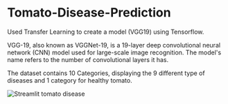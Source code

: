 # Tomato-Disease-Prediction

Used Transfer Learning to create a model (VGG19) using Tensorflow.

VGG-19, also known as VGGNet-19, is a 19-layer deep convolutional neural network (CNN) model used for large-scale image recognition. The model's name refers to the number of convolutional layers it has.

The dataset contains 10 Categories, displaying the 9 different type of diseases and 1 category for healthy tomato.

![Streamlit tomato disease](https://github.com/Neeharika457/Tomato-Disease-Prediction/assets/47548882/a79046ce-00ed-4453-a2ef-60be9f7c0bfd)
